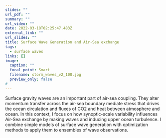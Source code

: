 ```yaml
---
slides: ""
url_pdf: ""
summary: ""
url_video: ""
date: 2022-03-18T02:25:47.483Z
external_link: ""
url_slides: ""
title: Surface Wave Generation and Air-Sea exchange
tags:
  - surface waves
links: []
image:
  caption: ""
  focal_point: Smart
  filename: storm_waves_v2_100.jpg
  preview_only: false
#
---
```

Surface gravity waves are an important part of air-sea coupling. They alter momentum transfer across the air-sea boundary mediate stress that drives the ocean circulation and fluxes of CO2 and heat between atmosphere and ocean. In this context, I focus on how synoptic-scale variability influences Air-Sea exchange by making waves and inducing upper ocean turbulence. I combine simple models of surface wave generation with optimization methods to apply them to ensembles of wave observations.
